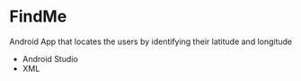 # FindMe
Android App that locates the users by identifying their latitude and longitude


 - Android Studio
 - XML
 
